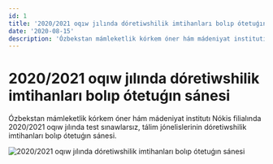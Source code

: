 ```yaml
---
id: 1
title: '2020/2021 oqıw jılında dóretiwshilik imtihanları bolıp ótetuǵın sánesi'
date: '2020-08-15'
description: 'Ózbekstan mámleketlik kórkem óner hám mádeniyat institutı Nókis filialında 2020/2021 oqıw jılında test sınawlarsız, tálim jónelislerinin dóretiwshilik imtihanları bolıp ótetuǵın sánesi'
---
```


# 2020/2021 oqıw jılında dóretiwshilik imtihanları bolıp ótetuǵın sánesi

Ózbekstan mámleketlik kórkem óner hám mádeniyat institutı Nókis filialında 2020/2021 oqıw jılında test sınawlarsız, tálim jónelislerinin dóretiwshilik imtihanları bolıp ótetuǵın sánesi.

![2020/2021 oqıw jılında dóretiwshilik imtihanları bolıp ótetuǵın sánesi](/announcements/1/photo_2020-08-15_13-08-21.jpg)
